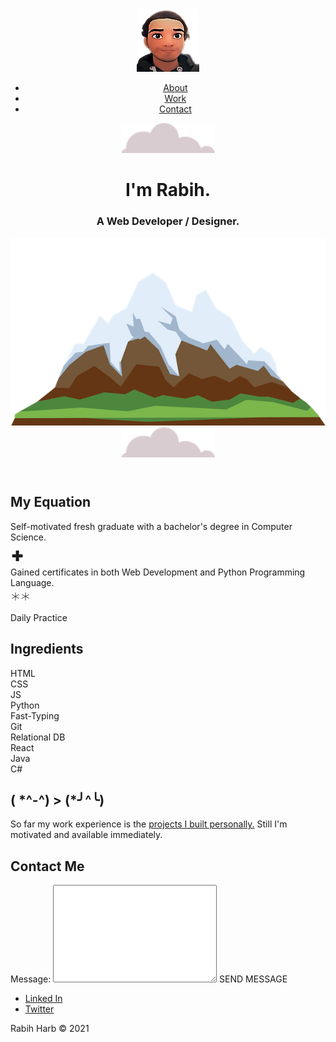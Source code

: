 <!DOCTYPE html>
<html lang="en">
  <head>
    <meta charset="UTF-8" />
    <meta http-equiv="X-UA-Compatible" content="IE=edge" />
    <meta name="viewport" content="width=device-width, initial-scale=1.0" />
    <link rel="preconnect" href="https://fonts.googleapis.com" />
    <link rel="preconnect" href="https://fonts.gstatic.com" crossorigin />
    <link
      href="https://fonts.googleapis.com/css2?family=Cutive+Mono&family=Merriweather:wght@300;700&family=Poppins:wght@300;700&family=Rock+3D&display=swap"
      rel="stylesheet"
    />
    <script src="https://ajax.googleapis.com/ajax/libs/jquery/3.5.1/jquery.min.js"></script>
    <script
      src="https://kit.fontawesome.com/c18ac3383c.js"
      crossorigin="anonymous"
    ></script>
    <link rel="stylesheet" href="index.css" />
    <title>Rabih Harb - Portfolio</title>
  </head>
  <body>
    <header>
      <div id="themeBtn">
        <i class="fas fa-sun" id="themeIcon"></i>
      </div>
      <div class="header-cont">
        <nav>
          <div class="logo-cont">
            <img src="my_images/me_cartoon.png" alt="" class="image-logo" />
          </div>
          <ul class="nav-cont">
            <li class="nav-item">
              <a href="#about"> About </a>
            </li>
            <li class="nav-item">
              <a href="#work">Work</a>
            </li>
            <li class="nav-item">
              <a href="#contact" id="contactTag">Contact</a>
            </li>
          </ul>
        </nav>
        <div class="title-cont">
          <img src="my_images/cloud.png" alt="cloud-image" class="top-cloud" />
          <h1>I'm Rabih.</h1>
          <h3>A Web Developer / Designer.</h3>
          <img src="my_images/mountain.png" class="mount-img" />
          <img
            src="my_images/cloud.png"
            alt=""
            alt="cloud-image"
            class="bottom-cloud"
          />
        </div>
      </div>
    </header>
    <section id="about">
      <div class="about-cont section-cont">
        <h1 class="about-icon icon-cont">
          <i class="fas fa-info-circle"></i>
        </h1>
        <h2 class="about-title section-title">My Equation</h2>
        <p class="about-text">
          Self-motivated fresh graduate with a bachelor's degree in Computer
          Science.
          <br />
          <span style="font-size: 2rem; font-weight: 900">+</span>
          <br />
          Gained certificates in both Web Development and Python Programming
          Language.
          <br />
          <span style="font-size: 2rem; font-weight: 100">**</span>
          <br />
          Daily Practice
        </p>
      </div>
    </section>
    <section id="skills">
      <div class="skills-cont section-cont">
        <h1 class="skills-icon icon-cont">
          <i class="fas fa-laptop-code"></i>
        </h1>
        <h2 class="skills-title section-title">Ingredients</h2>
        <div class="flex-skills-cont">
          <div class="skill-item">
            <span class="key">HTML</span>
            <span class="value">
              <i class="fas fa-star"></i>
              <i class="fas fa-star"></i>
              <i class="fas fa-star"></i>
              <i class="fas fa-star"></i>
            </span>
          </div>
          <div class="skill-item">
            <span class="key">CSS</span>
            <span class="value">
              <i class="fas fa-star"></i>
              <i class="fas fa-star"></i>
              <i class="fas fa-star"></i>
              <i class="fas fa-star"></i>
            </span>
          </div>
          <div class="skill-item">
            <span class="key">JS</span>
            <span class="value">
              <i class="fas fa-star"></i>
              <i class="fas fa-star"></i>
            </span>
          </div>
          <div class="skill-item">
            <span class="key">Python</span>
            <span class="value">
              <i class="fas fa-star"></i>
              <i class="fas fa-star"></i>
              <i class="fas fa-star"></i>
              <i class="fas fa-star"></i>
            </span>
          </div>
          <div class="skill-item">
            <span class="key">Fast-Typing</span>
            <span class="value">
              <i class="fas fa-star"></i>
              <i class="fas fa-star"></i>
              <i class="fas fa-star"></i>
            </span>
          </div>
          <div class="skill-item">
            <span class="key">Git</span>
            <span class="value">
              <i class="fas fa-star"></i>
              <i class="fas fa-star"></i>
            </span>
          </div>
          <div class="skill-item">
            <span class="key">Relational DB</span>
            <span class="value">
              <i class="fas fa-star"></i>
              <i class="fas fa-star"></i>
            </span>
          </div>
          <div class="skill-item">
            <span class="key">React</span>
            <span class="value">
              <i class="fas fa-star"></i>
            </span>
          </div>
          <div class="skill-item">
            <span class="key">Java</span>
            <span class="value">
              <i class="fas fa-star"></i>
            </span>
          </div>
          <div class="skill-item">
            <span class="key">C#</span>
            <span class="value">
              <i class="fas fa-star"></i>
            </span>
          </div>
        </div>
      </div>
    </section>
    <section id="work">
      <div class="work-cont section-cont">
        <h1 class="work-icon icon-cont">
          <i class="fas fa-briefcase"></i>
        </h1>
        <h2 class="work-title section-title">( *^-^) > (*╯^╰)</h2>
        <p class="work-text">
          So far my work experience is the
          <a
            href="https://github.com/rabiharb"
            class="projects-link"
            target="_blank"
            >projects I built personally.</a
          >
          Still I'm motivated and available immediately.
        </p>
      </div>
    </section>
    <section id="contact">
      <div class="contact-cont section-cont">
        <h1 class="contact-icon icon-cont">
          <i class="fas fa-envelope"></i>
        </h1>
        <h2 class="contact-title section-title">Contact Me</h2>
        <div class="contact-form">
          <label for="message" id="messageLabel">Message: </label>
          <textarea
            name="message"
            id="messageArea"
            cols="30"
            rows="10"
          ></textarea>
          <a id="contactSubmit"> SEND MESSAGE </a>
        </div>
      </div>
    </section>
    <footer>
      <div class="footer-cont">
        <ul class="social-cont">
          <li class="social-item">
            <a
              href="https://www.linkedin.com/in/rabih-harb-514931218"
              class="social-link"
              target="_blank"
              >Linked In</a
            >
          </li>
          <li class="social-item">
            <a
              href="https://twitter.com/rabiharb1?t=exaotcx55p5l1yfEglUuMg&s=09"
              class="social-link"
              target="_blank"
              >Twitter</a
            >
          </li>
        </ul>
        <div class="copy-cont">
          <p class="copy-text">Rabih Harb &COPY; 2021</p>
        </div>
      </div>
    </footer>
    <script src="index.js"></script>
  </body>
</html>
